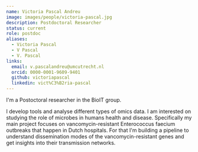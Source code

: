 ```yaml
---
name: Victoria Pascal Andreu
image: images/people/victoria-pascal.jpg
description: Postdoctoral Researcher
status: current
role: postdoc
aliases:
  - Victoria Pascal
  - V Pascal
  - V. Pascal 
links:
  email: v.pascalandreu@umcutrecht.nl
  orcid: 0000-0001-9609-9401
  github: victoriapascal
  linkedin: vict%C3%B2ria-pascal
---
```


I'm a Postoctoral researcher in the BioIT group.

I develop tools and analyse different types of omics data. I am interested on studying the role of microbes in humans health and disease. Specifically my main project focuses on vancomycin-resistant Enterococcus faecium outbreaks that happen in Dutch hospitals. For that I'm building a pipeline to understand dissemination modes of the vancomycin-resistant genes and get insights into their transmission networks.
